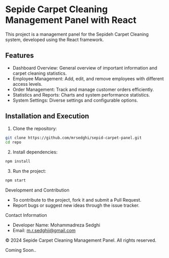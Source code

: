 # Sepide Carpet Cleaning Management Panel with React

This project is a management panel for the Sepideh Carpet Cleaning system, developed using the React framework.

## Features

- Dashboard Overview: General overview of important information and carpet cleaning statistics.
- Employee Management: Add, edit, and remove employees with different access levels.
- Order Management: Track and manage customer orders efficiently.
- Statistics and Reports: Charts and system performance statistics.
- System Settings: Diverse settings and configurable options.

## Installation and Execution

1. Clone the repository:

```bash
git clone https://github.com/mrsedghi/sepid-carpet-panel.git
cd repo
```
 2. Install dependencies:
```bash
npm install
```
 3. Run the project:
```bash
npm start
```
Development and Contribution

 - To contribute to the project, fork it and submit a Pull Request.
 - Report bugs or suggest new ideas through the issue tracker.

Contact Information

- Developer Name: Mohammadreza Sedghi 
 - Email: m.r.sedghii@gmail.com


© 2024 Sepide Carpet Cleaning Management Panel. All rights reserved.

Coming Soon..
